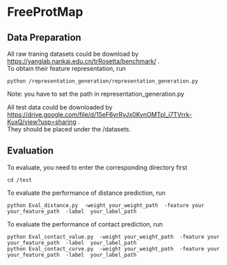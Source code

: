 # FreeProtMap

## Data Preparation  
All raw traning datasets could be download by https://yanglab.nankai.edu.cn/trRosetta/benchmark/ .  
To obtain their feature representation, run  
```
python /representation_generation/representation_generation.py  
```
Note: you have to set the path in representation_generation.py  
  
All test data could be downloaded by https://drive.google.com/file/d/15eF6yrRyJx0KvnOMTpl_i7TVrrk-KuxQ/view?usp=sharing .  
They should be placed under the /datasets.



## Evaluation
To evaluate, you need to enter the corresponding directory first  
```
cd /test
```

To evaluate the performance of distance prediction, run
```
python Eval_distance.py  -weight your_weight_path  -feature your your_feature_path  -label  your_label_path
```

To evaluate the performance of contact prediction, run
```
python Eval_contact_value.py  -weight your_weight_path  -feature your your_feature_path  -label  your_label_path  
python Eval_contact_curve.py  -weight your_weight_path  -feature your your_feature_path  -label  your_label_path
```
